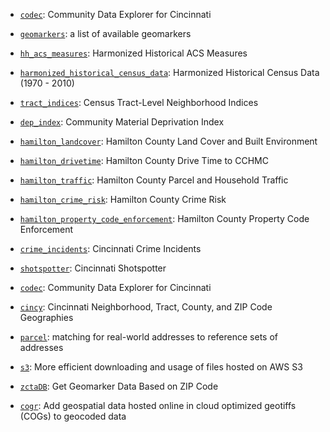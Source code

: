 - [`codec`](https://geomarker.io/codec/): Community Data Explorer for Cincinnati

- [`geomarkers`](https://geomarker.io/geomarkers): a list of available geomarkers

- [`hh_acs_measures`](https://geomarker.io/hh_acs_measures): Harmonized Historical ACS Measures

- [`harmonized_historical_census_data`](https://geomarker.io/harmonized_historical_census_data/): Harmonized Historical Census Data (1970 - 2010)

- [`tract_indices`](https://geomarker.io/tract_indices): Census Tract-Level Neighborhood Indices

- [`dep_index`](https://geomarker.io/dep_index/): Community Material Deprivation Index

- [`hamilton_landcover`](https://geomarker.io/hamilton_landcover/): Hamilton County Land Cover and Built Environment

- [`hamilton_drivetime`](https://geomarker.io/hamilton_drivetime/): Hamilton County Drive Time to CCHMC

- [`hamilton_traffic`](https://geomarker.io/hamilton_traffic/): Hamilton County Parcel and Household Traffic

- [`hamilton_crime_risk`](http://geomarker.io/hamilton_crime_risk/): Hamilton County Crime Risk

- [`hamilton_property_code_enforcement`](http://geomarker.io/hamilton_property_code_enforcement/): Hamilton County Property Code Enforcement

- [`crime_incidents`](http://geomarker.io/crime_incidents/): Cincinnati Crime Incidents

- [`shotspotter`](http://geomarker.io/shotspotter/): Cincinnati Shotspotter

- [`codec`](https://geomarker.io/codec/): Community Data Explorer for Cincinnati

- [`cincy`](https://geomarker.io/cincy/): Cincinnati Neighborhood, Tract, County, and ZIP Code Geographies

- [`parcel`](https://github.com/geomarker-io/parcel): matching for real-world addresses to reference sets of addresses

- [`s3`](http://geomarker.io/s3/): More efficient downloading and usage of files hosted on AWS S3

- [`zctaDB`](https://github.com/geomarker-io/zctaDB): Get Geomarker Data Based on ZIP Code

- [`cogr`](http://geomarker.io/cogr/): Add geospatial data hosted online in cloud optimized geotiffs (COGs) to geocoded data
